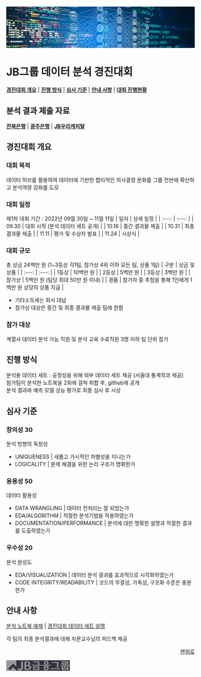 ![Data Science](images/ds.png)

# JB그룹 데이터 분석 경진대회

[**경진대회 개요**](#경진대회-개요)
| [**진행 방식**](#진행-방식)
| [**심사 기준**](#심사-기준)
| [**안내 사항**](#안내-사항)
| [**대회 진행현황**](1st_competition.md)

## 분석 결과 제출 자료
[**전북은행**](jbbk/)
| [**광주은행**](kjbk/)
| [**JB우리캐피탈**](jbwc/)

## 경진대회 개요

### 대회 목적
데이터 허브를 활용하여 데이터에 기반한 합리적인 의사결정 문화를 그룹 전반에 확산하고 분석역량 강화를 도모

### 대회 일정
제1차 대회 기간 : 2022년 09월 30일 ~ 11월 11일
| 일자  | 상세 일정 |
| :---: | :---: |
| 09.30 | 대회 시작 (분석 데이터 세트 공개) |
| 10.16 | 중간 결과물 제출 |
| 10.31 | 최종 결과물 제출 |
| 11.11 | 평가 및 수상자 발표 |
| 11.24 | 시상식 |

### 대회 규모
총 상금 24백만 원 (1~3등상 각1팀, 참가상 4위 이하 모든 팀, 상품 1팀)
| 구분  | 상금 및 상품 |
| :---: | :---: |
| 1등상 | 10백만 원 |
| 2등상 | 5백만 원 |
| 3등상 | 3백만 원 |
| 참가상 | 5백만 원 (팀당 최대 50만 원 이내) |
| 경품 | 참가자 중 추첨을 통해 1인에게 1백만 원 상당의 상품 지급 |

* 기타소득세는 회사 대납
* 참가상 대상은 중간 및 최종 결과물 제출 팀에 한함

### 참가 대상
계열사 데이터 분석 가능 직원 및 분석 교육 수료직원
3명 이하 팀 단위 참가

## 진행 방식
분석용 데이터 세트 : 공정성을 위해 외부 데이터 세트 제공 (서울대 통계학과 제공)<br>
참가팀이 분석한 노트북을 2회에 걸쳐 취합 후, github에 공개<br>
분석 결과와 예측 모델 성능 평가로 최종 심사 후 시상

## 심사 기준

### 창의성 30
분석 방향의 독창성
* UNIQUENESS | 새롭고 가시적인 차별성을 지니는가
* LOGICALITY | 문제 해결을 위한 논리 구조가 명확한가

### 응용성 50
데이터 활용성
* DATA WRANGLING | 데이터 전처리는 잘 되었는가
* EDA/ALGORITHM | 적절한 분석기법을 적용하였는가
* DOCUMENTATION/PERFORMANCE | 분석에 대한 명확한 설명과 적절한 결과를 도출하였는가

### 우수성 20
분석 완성도
* EDA/VISUALIZATION | 데이터 분석 결과를 효과적으로 시각화하였는가
* CODE INTEGRITY/READABILITY | 코드의 무결성, 가독성, 구조화 수준은 충분한가

## 안내 사항
[분석 노트북 예제](https://nbviewer.org/github/rhiever/Data-Analysis-and-Machine-Learning-Projects/blob/master/example-data-science-notebook/Example%20Machine%20Learning%20Notebook.ipynb)
| [경진대회 데이터 세트 설명](etc/%EB%8D%B0%EC%9D%B4%ED%84%B0%EB%B6%84%EC%84%9D_%EA%B2%BD%EC%A7%84%EB%8C%80%ED%9A%8C_%EB%8D%B0%EC%9D%B4%ED%84%B0%20%EC%84%B8%ED%8A%B8_%EC%84%A4%EB%AA%85.pptx)

각 팀의 최종 분석결과에 대해 자문교수님의 피드백 제공

<p align="right">
<a href="#jb그룹-데이터-분석-경진대회">맨위로</a>
</p>

![Logo](images/f_logo_m.jpg)
